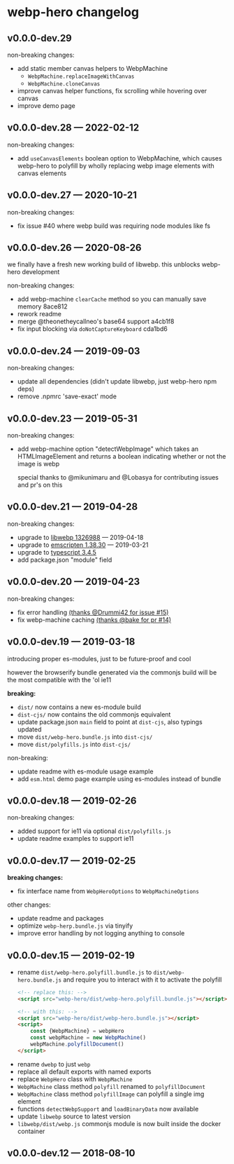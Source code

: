 
# webp-hero changelog

## v0.0.0-dev.29

non-breaking changes:
- add static member canvas helpers to WebpMachine
	- `WebpMachine.replaceImageWithCanvas`
	- `WebpMachine.cloneCanvas`
- improve canvas helper functions, fix scrolling while hovering over canvas
- improve demo page

## v0.0.0-dev.28 — 2022-02-12

non-breaking changes:
- add `useCanvasElements` boolean option to WebpMachine, which causes webp-hero to polyfill by wholly replacing webp image elements with canvas elements

## v0.0.0-dev.27 — 2020-10-21

non-breaking changes:
- fix issue #40 where webp build was requiring node modules like fs

## v0.0.0-dev.26 — 2020-08-26

we finally have a fresh new working build of libwebp. this unblocks webp-hero development

non-breaking changes:
- add webp-machine `clearCache` method so you can manually save memory 8ace812
- rework readme
- merge @theonetheycallneo's base64 support a4cb1f8
- fix input blocking via `doNotCaptureKeyboard` cda1bd6

## v0.0.0-dev.24 — 2019-09-03

non-breaking changes:

- update all dependencies (didn't update libwebp, just webp-hero npm deps)
- remove .npmrc 'save-exact' mode

## v0.0.0-dev.23 — 2019-05-31

non-breaking changes:

- add webp-machine option "detectWebpImage" which takes an HTMLImageElement and
	returns a boolean indicating whether or not the image is webp

	special thanks to @mikunimaru and @Lobasya for contributing issues and pr's on this

## v0.0.0-dev.21 — 2019-04-28

non-breaking changes:
- upgrade to [libwebp 1326988](https://github.com/webmproject/libwebp/commit/1326988d1091202be426aba07d0061b6759862ff) — 2019-04-18
- upgrade to [emscripten 1.38.30](https://github.com/emscripten-core/emscripten/releases/tag/1.38.30) — 2019-03-21
- upgrade to [typescript 3.4.5](https://github.com/Microsoft/TypeScript/releases/tag/v3.4.5)
- add package.json "module" field

## v0.0.0-dev.20 — 2019-04-23

non-breaking changes:
- fix error handling [(thanks @Drummi42 for issue #15)](https://github.com/chase-moskal/webp-hero/issues/15)
- fix webp-machine caching [(thanks @bake for pr #14)](https://github.com/chase-moskal/webp-hero/pull/14)

## v0.0.0-dev.19 — 2019-03-18

introducing proper es-modules, just to be future-proof and cool

however the browserify bundle generated via the commonjs build will be the most compatible with the 'ol ie11

**breaking:**
- `dist/` now contains a new es-module build
- `dist-cjs/` now contains the old commonjs equivalent
- update package.json `main` field to point at `dist-cjs`, also typings updated
- move `dist/webp-hero.bundle.js` into `dist-cjs/`
- move `dist/polyfills.js` into `dist-cjs/`

non-breaking:
- update readme with es-module usage example
- add `esm.html` demo page example using es-modules instead of bundle

## v0.0.0-dev.18 — 2019-02-26

non-breaking changes:
- added support for ie11 via optional `dist/polyfills.js`
- update readme examples to support ie11

## v0.0.0-dev.17 — 2019-02-25

**breaking changes:**
- fix interface name from `WebpHeroOptions` to `WebpMachineOptions`

other changes:
- update readme and packages
- optimize `webp-herp.bundle.js` via tinyify
- improve error handling by not logging anything to console

## v0.0.0-dev.15 — 2019-02-19

- rename `dist/webp-hero.polyfill.bundle.js` to `dist/webp-hero.bundle.js` and require you to interact with it to activate the polyfill
	```html
	<!-- replace this: -->
	<script src="webp-hero/dist/webp-hero.polyfill.bundle.js"></script>

	<!-- with this: -->
	<script src="webp-hero/dist/webp-hero.bundle.js"></script>
	<script>
		const {WebpMachine} = webpHero
		const webpMachine = new WebpMachine()
		webpMachine.polyfillDocument()
	</script>
	```
- rename `dwebp` to just `webp`
- replace all default exports with named exports
- replace `WebpHero` class with `WebpMachine`
- `WebpMachine` class method `polyfill` renamed to `polyfillDocument`
- `WebpMachine` class method `polyfillImage` can polyfill a single img element
- functions `detectWebpSupport` and `loadBinaryData` now available
- update `libwebp` source to latest version
- `libwebp/dist/webp.js` commonjs module is now built inside the docker container

## v0.0.0-dev.12 — 2018-08-10
